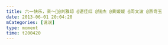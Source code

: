 ```yaml
---
title: 六一快乐，亲～🌹@刘雅琼 @谌佳红 @钱杰 @黄媛媛 @周文波 @燕奇玉
date: 2013-06-01 20:04:20
mCategories: [说说]
type: moment
time: t200420
---
```


